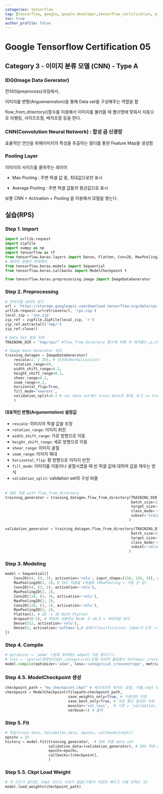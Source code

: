 ```yaml
---
categories: tensorflow
tag: [tensorflow, google, google_developer,tensorflow_certification, python]
toc: true
author_profile: false
---
```

# Google Tensorflow Certification 05



## Category 3 - 이미지 분류 모델 (CNN) - Type A



### IDG(Image Data Gererator)

전처리(preprocess)과정에서, 

이미지를 변형(Arguemenration)을 통해 Data set을 구성해주는 역할을 함

flow_from_driectory()함수를 이용해서 이미지를 불러올 때 폴더명에 맞춰서 자동으로 라벨링, 사이즈조절, 베치조절 등을 한다.



### CNN(Convolution Neural Network) : 합성 곱 신경망

효율적인 연산을 위해이미지의 특성을 추출하는 필터를 통한 Feature Map을 생성함



### Pooling Layer

이미지의 사이즈를 줄여주는 레이어

- Max Pooling : 주변 픽셀 값 중, 최대값으로만 표시

- Average Pooling : 주변 픽셀 값들의 평균값으로 표시



보통 CNN + Activation + Pooling 을 이용해서 모델을 쌓는다.



## 실습(RPS)



### Step 1. Import

```python
import urllib.request
import zipfile
import numpy as np
import tensorflow as tf 
from tensorflow.keras.layers import Dense, Flatten, Conv2D, MaxPooling2D, Dropout
# 레이어 설명은 아래에서 
from tensorflow.keras.models import Sequential 
from tensorflow.keras.callbacks import ModelCheckpoint t

from tensorflow.keras.preprocessing.image import ImageDataGenerator

```



### Step 2. Preprocessing

```python
# 전처리할 데이터 로드
url = 'https://storage.googleapis.com/download.tensorflow.org/data/rps.zip'
urllib.request.urlretrieve(url, 'rps.zip')
local_zip = 'rps.zip'
zip_ref = zipfile.ZipFile(local_zip, 'r')
zip_ref.extractall('tmp/')
zip_ref.close()

# Data Set 경로 지정
TRAINING_DIR = "tmp/rps/" #flow_from_directory 함수에 의해 각 레이블(r,p,s)는 루트 폴더(tmp/rps)아레 폴더에 분류
```

```python
# Image Data Generator 생성
training_datagen = ImageDataGenerator(
    rescale=1. / 255, # 정규화(Normalization)
    rotation_range=40,
    width_shift_range=0.2,
    height_shift_range=0.2,
    shear_range=0.2,
    zoom_range=0.2,
    horizontal_flip=True,
    fill_mode='nearest', 
    validation_split=0.2 # rps data set에는 train data만 존제, 8:2 == train:valid 분할
    )
```

#### 대표적인 변형(Argumentation) 설정값

- `rescale`: 이미지의 픽셀 값을 조정
- `rotation_range`: 이미지 회전
- `width_shift_range`: 가로 방향으로 이동
- `height_shift_range`: 세로 방향으로 이동
- `shear_range`: 이미지 굴절
- `zoom_range`: 이미지 확대
- `horizontal_flip`: 횡 방향으로 이미지 반전
- `fill_mode`: 이미지를 이동이나 굴절시켰을 때 빈 픽셀 값에 대하여 값을 채우는 방식
- `validation_split`: validation set의 구성 비율

###### 

```python
# IDG 적용 with flow_from_directory
training_generator = training_datagen.flow_from_directory(TRAINING_DIR, # root 폴더 경로
                                                          batch_size=32, 
                                                          target_size=(150, 150), 
                                                          class_mode='categorical', # 이진분류 X 
                                                          subset='training', # IDG설정값 Validation_split존재
                                                         )

validation_generator = training_datagen.flow_from_directory(TRAINING_DIR, 
                                                          batch_size=32, 
                                                          target_size=(150, 150), 
                                                          class_mode='categorical',
                                                          subset='validation', 
                                                         )
```





### Step 3. Modeling

```python
model = Sequential([
    Conv2D(64, (3, 3), activation='relu', input_shape=(150, 150, 3)), # 사이즈 150X150, RGB 3체널(컬러)
    MaxPooling2D(2, 2), # 2X2 픽셀을 1픽셀로 (MaxPooling > 가장 큰 값)  
    Conv2D(64, (3, 3), activation='relu'),
    MaxPooling2D(2, 2), 
    Conv2D(128, (3, 3), activation='relu'),
    MaxPooling2D(2, 2), 
    Conv2D(128, (3, 3), activation='relu'),
    MaxPooling2D(2, 2), 
    Flatten(), # 2D -> 1D With Flatten
    Dropout(0.5), # 학습에 사용하는 Node 수 x0.5 > 과대적합 방지
    Dense(512, activation='relu'), 
    Dense(3, activation='softmax'),# 분류(Classification) label이 3개 -> 이진분류X, activation = 'softmax'
])
```

##### 	

### Step 4. Compile

```python
# optimizer = 'adam' (분류 최적화는 adam이 가장 좋다(?))
# loss = 'sparse(원핫인코딩X)_categorical(모델 마지막 활성함수 Softmax)_crossentropy'
model.compile(optimizer='adam', loss='categorical_crossentropy', metrics=['acc'])
```



### Step 4.5. ModelCheckpoint 생성

```python
checkpoint_path = "my_checkpoint.ckpt" # 체크포인트 위치는 로컬, 이름.ckpt or 이름.m5
checkpoint = ModelCheckpoint(filepath=checkpoint_path, 
                             save_weights_only=True, # 가중치만 저장
                             save_best_only=True, # 가장 좋은 결과만 저장
                             monitor='val_loss',  # 기준 = 'validation_loss가 가장 낮은 것'
                             verbose=1) # 출력
```



### Step 5. Fit

```python
# 학습(train data, Validation_data, epochs, callbacks[ckpt])
epochs = 25
history = model.fit(training_generator,  # IDG 적용 data set
                    validation_data=(validation_generator), # IDG 적용 data set
                    epochs=epochs,
                    callbacks=[checkpoint],
                    )
```



### Step 5.5. Ckpt Load Weight

```python
# 이 코드가 없다면, Ckpt 만드는 이유가 없음(가중치 저장만 해두고 사용 안하는 것)
model.load_weights(checkpoint_path)
```



